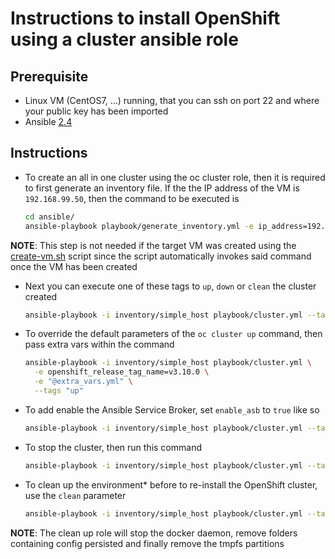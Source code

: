 # Instructions to install OpenShift using a cluster ansible role

## Prerequisite

  - Linux VM (CentOS7, ...) running, that you can ssh on port 22 and where your public key has been imported
  - Ansible [2.4](http://docs.ansible.com/ansible/latest/installation_guide/intro_installation.html)

## Instructions

- To create an all in one cluster using the oc cluster role, then it is required to first generate an inventory file.
  If the the IP address of the VM is `192.168.99.50`, then the command to be executed is
  
  ```bash
  cd ansible/
  ansible-playbook playbook/generate_inventory.yml -e ip_address=192.168.99.50 -e type=simple
  ```
  
**NOTE**: This step is not needed if the target VM was created using the [create-vm.sh](../virtualbox/create-vm.sh) script
since the script automatically invokes said command once the VM has been created  

- Next you can execute one of these tags to `up`, `down` or `clean` the cluster created

  ```bash
  ansible-playbook -i inventory/simple_host playbook/cluster.yml --tags "up" 
  ```

- To override the default parameters of the `oc cluster up` command, then pass extra vars within the command 

  ```bash
  ansible-playbook -i inventory/simple_host playbook/cluster.yml \
    -e openshift_release_tag_name=v3.10.0 \
    -e "@extra_vars.yml" \
    --tags "up" 
  ```

- To add enable the Ansible Service Broker, set `enable_asb` to `true` like so

  ```bash
  ansible-playbook -i inventory/simple_host playbook/cluster.yml --tags "up" -e enable="service-catalog,automation-service-broker" 
  ```

- To stop the cluster, then run this command

  ```bash
  ansible-playbook -i inventory/simple_host playbook/cluster.yml --tags "down" 
  ```
  
- To clean up the environment* before to re-install the OpenShift cluster, use the `clean` parameter

  ```bash
  ansible-playbook -i inventory/simple_host playbook/cluster.yml --tags "clean" 
  ```

**NOTE**: The clean up role will stop the docker daemon, remove folders containing config persisted and finally remove the tmpfs partitions
